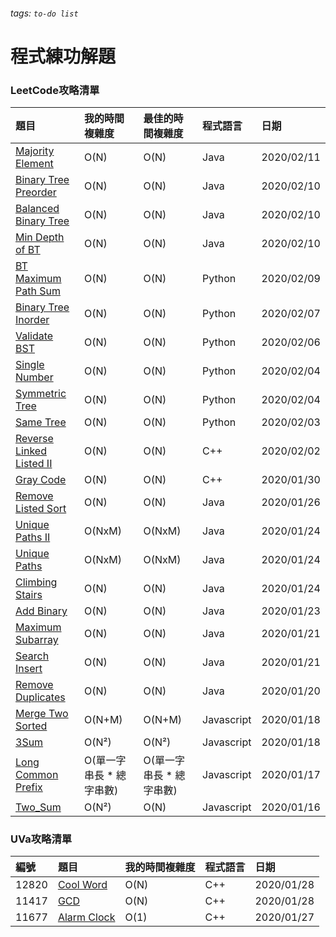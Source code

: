 ###### tags: `to-do list`
# 程式練功解題

### LeetCode攻略清單

| 題目                                                                                                                       | 我的時間複雜度           | 最佳的時間複雜度         | 程式語言   | 日期       |
|:-------------------------------------------------------------------------------------------------------------------------- |:------------------------ |:------------------------ |:---------- |:---------- |
| [Majority Element](https://github.com/Masker-Tim/Leetcode/blob/master/java/MajorityElement.java)                           | O(N)                     | O(N)                     | Java       | 2020/02/11 |
| [Binary Tree Preorder](https://github.com/Masker-Tim/Leetcode/blob/master/java/BT_preorder.java)                           | O(N)                     | O(N)                     | Java       | 2020/02/10 |
| [Balanced Binary Tree](https://github.com/Masker-Tim/Leetcode/blob/master/java/Balanced_BT.java)                           | O(N)                     | O(N)                     | Java       | 2020/02/10 |
| [Min Depth of BT](https://github.com/Masker-Tim/Leetcode/blob/master/java/MinDepth_BT.java)                                | O(N)                     | O(N)                     | Java       | 2020/02/10 |
| [BT Maximum Path Sum](https://github.com/Masker-Tim/Leetcode/blob/master/python/BT_maxpath.py)                             | O(N)                     | O(N)                     | Python     | 2020/02/09 |
| [Binary Tree Inorder](https://github.com/Masker-Tim/Leetcode/blob/master/python/BT_Inorder.py)                             | O(N)                     | O(N)                     | Python     | 2020/02/07 |
| [Validate BST](https://github.com/Masker-Tim/Leetcode/blob/master/python/ValidateBST.py)                                   | O(N)                     | O(N)                     | Python     | 2020/02/06 |
| [Single Number](https://github.com/Masker-Tim/Leetcode/blob/master/python/singleNumber.py)                                 | O(N)                     | O(N)                     | Python     | 2020/02/04 |
| [Symmetric Tree](https://github.com/Masker-Tim/Leetcode/blob/master/python/symmetricTree.py)                               | O(N)                     | O(N)                     | Python     | 2020/02/04 |
| [Same Tree](https://github.com/Masker-Tim/Leetcode/blob/master/python/sameTree.py)                                         | O(N)                     | O(N)                     | Python     | 2020/02/03 |
| [Reverse Linked Listed II](https://github.com/Masker-Tim/Leetcode/blob/master/cplus/ReverseLinkedList2/reverseLinked2.cpp) | O(N)                     | O(N)                     | C++        | 2020/02/02 |
| [Gray Code](https://github.com/Masker-Tim/Leetcode/blob/master/cplus/grayCode/graycode.cpp)                                | O(N)                     | O(N)                     | C++        | 2020/01/30 |
| [Remove Listed Sort](https://github.com/Masker-Tim/Leetcode/blob/master/java/Remove_Listed.java)                           | O(N)                     | O(N)                     | Java       | 2020/01/26 |
| [Unique Paths II](https://github.com/Masker-Tim/Leetcode/blob/master/java/Unique_Paths2.java)                              | O(NxM)                   | O(NxM)                   | Java       | 2020/01/24 |
| [Unique Paths](https://github.com/Masker-Tim/Leetcode/blob/master/java/Unique_Paths.java)                                  | O(NxM)                   | O(NxM)                   | Java       | 2020/01/24 |
| [Climbing Stairs](https://github.com/Masker-Tim/Leetcode/blob/master/java/Climbing_Stairs.java)                            | O(N)                     | O(N)                     | Java       | 2020/01/24 |
| [Add Binary](https://github.com/Masker-Tim/Leetcode/blob/master/java/Add_Binary.java)                                      | O(N)                     | O(N)                     | Java       | 2020/01/23 |
| [Maximum Subarray](https://github.com/Masker-Tim/Leetcode/blob/master/java/Maximum_Subarray.java)                          | O(N)                     | O(N)                     | Java       | 2020/01/21 |
| [Search Insert](https://github.com/Masker-Tim/Leetcode/blob/master/java/Search_Insert.java)                                | O(N)                     | O(N)                     | Java       | 2020/01/21 |
| [Remove Duplicates](https://github.com/Masker-Tim/Leetcode/blob/master/java/Remove_Duplicates.java)                        | O(N)                     | O(N)                     | Java       | 2020/01/20 |
| [Merge Two Sorted](https://github.com/Masker-Tim/Leetcode/blob/master/javascript/Merge_Two_Sorted_Lists.js)                | O(N+M)                   | O(N+M)                   | Javascript | 2020/01/18 |
| [3Sum](https://github.com/Masker-Tim/Leetcode/blob/master/javascript/3Sum.js)                                              | O(N²)                    | O(N²)                    | Javascript | 2020/01/18 |
| [Long Common Prefix](https://github.com/Masker-Tim/Leetcode/blob/master/javascript/Longest_Common_Prefix.js)               | O(單一字串長 * 總字串數) | O(單一字串長 * 總字串數) | Javascript | 2020/01/17 |
| [Two_Sum](https://github.com/Masker-Tim/Leetcode/blob/master/javascript/Two_Sum.js)                                        | O(N²)                    | O(N)                     | Javascript | 2020/01/16 |

### UVa攻略清單

| 編號  | 題目                                                                                              | 我的時間複雜度 | 程式語言 | 日期       |
|:----- |:------------------------------------------------------------------------------------------------- | -------------- | -------- |:---------- |
| 12820 | [Cool Word](https://github.com/Masker-Tim/Leetcode/blob/master/cplus/coolWord/coolword.cpp)       | O(N)           | C++      | 2020/01/28 |
| 11417 | [GCD](https://github.com/Masker-Tim/Leetcode/blob/master/cplus/gcd/gcd.cpp)                       | O(N)           | C++      | 2020/01/28 |
| 11677 | [Alarm Clock](https://github.com/Masker-Tim/Leetcode/blob/master/cplus/AlarmClock/AlarmClock.cpp) | O(1)           | C++      | 2020/01/27 |